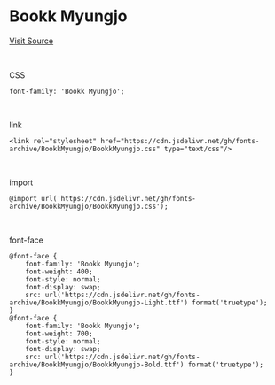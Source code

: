# Bookk Myungjo

[Visit Source](https://www.bookk.co.kr/bookkFonts#gd)

&nbsp;

CSS

```
font-family: 'Bookk Myungjo';
```

&nbsp;

link

```
<link rel="stylesheet" href="https://cdn.jsdelivr.net/gh/fonts-archive/BookkMyungjo/BookkMyungjo.css" type="text/css"/>
```

&nbsp;

import

```
@import url('https://cdn.jsdelivr.net/gh/fonts-archive/BookkMyungjo/BookkMyungjo.css');
```

&nbsp;

font-face

```
@font-face {
    font-family: 'Bookk Myungjo';
    font-weight: 400;
    font-style: normal;
    font-display: swap;
    src: url('https://cdn.jsdelivr.net/gh/fonts-archive/BookkMyungjo/BookkMyungjo-Light.ttf') format('truetype');
}
@font-face {
    font-family: 'Bookk Myungjo';
    font-weight: 700;
    font-style: normal;
    font-display: swap;
    src: url('https://cdn.jsdelivr.net/gh/fonts-archive/BookkMyungjo/BookkMyungjo-Bold.ttf') format('truetype');
}
```
